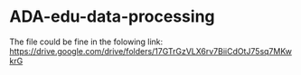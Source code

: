 # ADA-edu-data-processing
The file could be fine in the folowing link:
https://drive.google.com/drive/folders/17GTrGzVLX6rv7BiiCdOtJ75sq7MKwkrG
